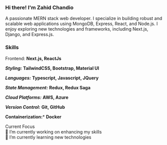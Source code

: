 ### Hi there! I'm Zahid Chandio
A passionate MERN stack web developer. I specialize in building robust and scalable web applications using MongoDB, Express, React, and Node.js. I enjoy exploring new technologies and frameworks, including Next.js, Django, and Express.js.

### Skills
Frontend: **Next.js, ReactJs**

***Styling:*** **TailwindCSS, Bootstrap, Material UI**

***Languages:*** **Typescript, Javascript, JQuery**

***State Management:*** **Redux, Redux Saga**

***Cloud Platforms:*** **AWS, Azure**

***Version Control:*** **Git, GitHub**

**Containerization:*** **Docker**


Current Focus<br>
🔭 I’m currently working on enhancing my skills<br>
🌱 I’m currently learning new technologies<br><br>
